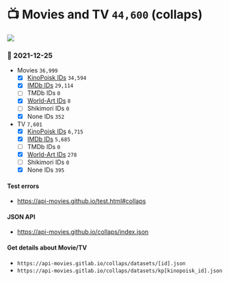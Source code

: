 # :tv: Movies and TV `44,600` (collaps)

<a href="https://API-Movies.github.io"><img src="https://API-Movies.github.io/banner.png?cache"></a>

### :date: 2021-12-25
- Movies `36,999`
  - [x] <a href="https://API-Movies.github.io/collaps/movie_kinopoisk_ids.json">KinoPoisk IDs</a> `34,594`
  - [x] <a href="https://API-Movies.github.io/collaps/movie_imdb_ids.json">IMDb IDs</a> `29,114`
  - [ ] TMDb IDs `0`
  - [x] <a href="https://API-Movies.github.io/collaps/movie_world_art_ids.json">World-Art IDs</a> `8`
  - [ ] Shikimori IDs `0`
  - [x] None IDs `352`
- TV `7,601`
  - [x] <a href="https://API-Movies.github.io/collaps/tv_kinopoisk_ids.json">KinoPoisk IDs</a> `6,715`
  - [x] <a href="https://API-Movies.github.io/collaps/tv_imdb_ids.json">IMDb IDs</a> `5,685`
  - [ ] TMDb IDs `0`
  - [x] <a href="https://API-Movies.github.io/collaps/tv_world_art_ids.json">World-Art IDs</a> `278`
  - [ ] Shikimori IDs `0`
  - [x] None IDs `395`
#### Test errors
- <a href='https://api-movies.github.io/test.html#collaps'>https://api-movies.github.io/test.html#collaps</a>
#### JSON API
- <a href='https://api-movies.github.io/collaps/index.json'>https://api-movies.github.io/collaps/index.json</a>
#### Get details about Movie/TV
- `https://api-movies.gitlab.io/collaps/datasets/[id].json`
- `https://api-movies.gitlab.io/collaps/datasets/kp[kinopoisk_id].json`
